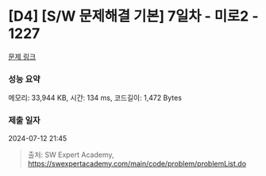 # [D4] [S/W 문제해결 기본] 7일차 - 미로2 - 1227 

[문제 링크](https://swexpertacademy.com/main/code/problem/problemDetail.do?contestProbId=AV14wL9KAGkCFAYD) 

### 성능 요약

메모리: 33,944 KB, 시간: 134 ms, 코드길이: 1,472 Bytes

### 제출 일자

2024-07-12 21:45



> 출처: SW Expert Academy, https://swexpertacademy.com/main/code/problem/problemList.do